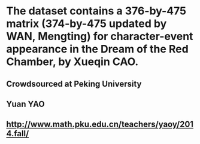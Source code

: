 # The dataset contains a 376-by-475 matrix (374-by-475 updated by WAN, Mengting) for character-event appearance in the Dream of the Red Chamber, by Xueqin CAO. 

## Crowdsourced at Peking University
## Yuan YAO
## http://www.math.pku.edu.cn/teachers/yaoy/2014.fall/
